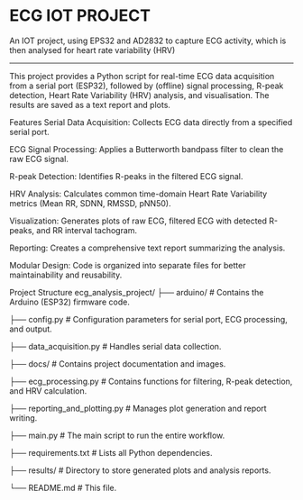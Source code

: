 # ECG IOT PROJECT
An IOT project, using EPS32 and AD2832 to capture ECG activity, which is then analysed for heart rate variability (HRV)

-------------
This project provides a Python script for real-time ECG data acquisition from a serial port (ESP32), followed by (offline) signal processing, R-peak detection, Heart Rate Variability (HRV) analysis, and visualisation. The results are saved as a text report and plots.

Features
Serial Data Acquisition: Collects ECG data directly from a specified serial port.

ECG Signal Processing: Applies a Butterworth bandpass filter to clean the raw ECG signal.

R-peak Detection: Identifies R-peaks in the filtered ECG signal.

HRV Analysis: Calculates common time-domain Heart Rate Variability metrics (Mean RR, SDNN, RMSSD, pNN50).

Visualization: Generates plots of raw ECG, filtered ECG with detected R-peaks, and RR interval tachogram.

Reporting: Creates a comprehensive text report summarizing the analysis.

Modular Design: Code is organized into separate files for better maintainability and reusability.

Project Structure
ecg_analysis_project/
├── arduino/                  # Contains the Arduino (ESP32) firmware code.

├── config.py                 # Configuration parameters for serial port, ECG processing, and output.

├── data_acquisition.py       # Handles serial data collection.

├── docs/                     # Contains project documentation and images.

├── ecg_processing.py         # Contains functions for filtering, R-peak detection, and HRV calculation.

├── reporting_and_plotting.py # Manages plot generation and report writing.

├── main.py                   # The main script to run the entire workflow.

├── requirements.txt          # Lists all Python dependencies.

├── results/                  # Directory to store generated plots and analysis reports.

└── README.md                 # This file.
